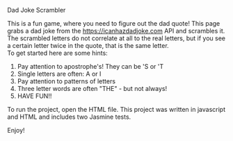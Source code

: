 Dad Joke Scrambler

This is a fun game, where you need to figure out the dad quote!  This page grabs a dad joke from the https://icanhazdadjoke.com API and scrambles it.  
The scrambled letters do not correlate at all to the real letters, but if you see a certain letter twice in the quote, that is the same letter.  
To get started here are some hints:
  1) Pay attention to apostrophe's!  They can be 'S or 'T
  2) Single letters are often: A or I
  3) Pay attention to patterns of letters
  4) Three letter words are often "THE" - but not always!
  5) HAVE FUN!!
  
To run the project, open the HTML file.
This project was written in javascript and HTML and includes two Jasmine tests.

Enjoy!

